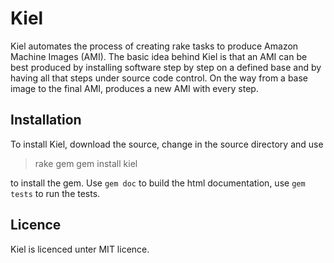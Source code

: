 Kiel
====

Kiel automates the process of creating rake tasks to produce Amazon Machine Images (AMI). The basic idea behind Kiel
is that an AMI can be best produced by installing software step by step on a defined base and by having all that 
steps under source code control. On the way from a base image to the final AMI, produces a new AMI with every step. 

Installation
------------

To install Kiel, download the source, change in the source directory and use

>   rake gem
>   gem install kiel

to install the gem. Use `gem doc` to build the html documentation, use `gem tests` to run the tests.

Licence
-------

Kiel is licenced unter MIT licence.